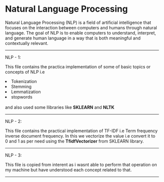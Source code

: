# Natural Language Processing

Natural Language Processing (NLP) is a field of artificial intelligence that focuses on the interaction between computers and humans through natural language. The goal of NLP is to enable computers to understand, interpret, and generate human language in a way that is both meaningful and contextually relevant. 
<hr>
NLP - 1:

This file contains the practica implementation of some of basic topics or concepts of NLP i.e 

<li>Tokenization</li>
<li>Stemming</li>
<li>Lemmatization</li>
<li>stopwords</li>
<br>
and also used some llibraries like <strong>SKLEARN</strong> and <strong>NLTK</strong>
<br>
<hr>

NLP - 2:

This file contains the practical implementation of TF-IDF i.e Term frequency inverse document frequency.
In this we vectorize the value i.e convert it to 0 and 1 as per need using the <strong>TfidfVectorizer</strong> from SKLEARN library.
<br>
<hr>

NLP - 3:

This file is copied from interent as i wasnt able to perform that operation on my machine but have understood each concept related to that.
<br>
<hr>
